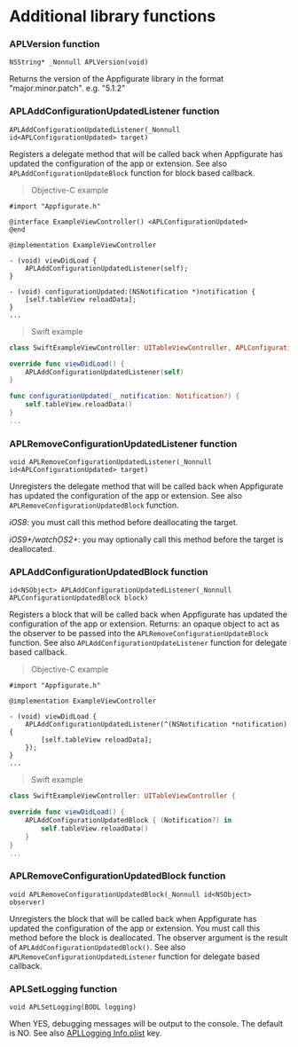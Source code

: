 # Additional library functions

### APLVersion function

`NSString* _Nonnull APLVersion(void)`

Returns the version of the Appfigurate library in the format "major.minor.patch". e.g. "5.1.2"

### APLAddConfigurationUpdatedListener function

`APLAddConfigurationUpdatedListener(_Nonnull id<APLConfigurationUpdated> target)`

Registers a delegate method that will be called back when Appfigurate has updated the configuration of the app or extension. See also `APLAddConfigurationUpdateBlock` function for block based callback.

> Objective-C example

```objc
#import "Appfigurate.h"

@interface ExampleViewController() <APLConfigurationUpdated>
@end

@implementation ExampleViewController

- (void) viewDidLoad {
    APLAddConfigurationUpdatedListener(self);
}

- (void) configurationUpdated:(NSNotification *)notification {
    [self.tableView reloadData];
}
...
```

> Swift example

```swift
class SwiftExampleViewController: UITableViewController, APLConfigurationUpdated {

override func viewDidLoad() {
    APLAddConfigurationUpdatedListener(self)
}

func configurationUpdated(_ notification: Notification?) {
    self.tableView.reloadData()
}
...
```

### APLRemoveConfigurationUpdatedListener function

`void APLRemoveConfigurationUpdatedListener(_Nonnull id<APLConfigurationUpdated> target)`

Unregisters the delegate method that will be called back when Appfigurate has updated the configuration of the app or extension. See also `APLRemoveConfigurationUpdatedBlock` function.

*iOS8*: you must call this method before deallocating the target. 

*iOS9+/watchOS2+*: you may optionally call this method before the target is deallocated.

### APLAddConfigurationUpdatedBlock function

`id<NSObject> APLAddConfigurationUpdatedListener(_Nonnull APLConfigurationUpdatedBlock block)`

Registers a block that will be called back when Appfigurate has updated the configuration of the app or extension. Returns: an opaque object to act as the observer to be passed into the `APLRemoveConfigurationUpdateBlock` function. See also `APLAddConfigurationUpdateListener` function for delegate based callback.

> Objective-C example

```objc
#import "Appfigurate.h"

@implementation ExampleViewController

- (void) viewDidLoad {
    APLAddConfigurationUpdatedListener(^(NSNotification *notification) {
        [self.tableView reloadData];
    });
}
...
```

> Swift example

```swift
class SwiftExampleViewController: UITableViewController {

override func viewDidLoad() {
    APLAddConfigurationUpdatedBlock { (Notification?) in
        self.tableView.reloadData()
    }
}
...
```

### APLRemoveConfigurationUpdatedBlock function

`void APLRemoveConfigurationUpdatedBlock(_Nonnull id<NSObject> observer)`

Unregisters the block that will be called back when Appfigurate has updated 
the configuration of the app or extension. You must call this method before the block is deallocated. The observer argument is the result of 
`APLAddConfigurationUpdatedBlock()`. See also `APLRemoveConfigurationUpdatedListener` function for delegate based callback.

### APLSetLogging function

`void APLSetLogging(BOOL logging)`

When YES, debugging messages will be output to the console. The default is NO.
See also [APLLogging Info.plist](./AdvancedConfiguration.md) key.
